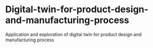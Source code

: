 # Digital-twin-for-product-design-and-manufacturing-process
Application and exploration of digital twin for product design and manufacturing process
